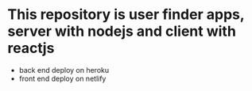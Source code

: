 # This repository is user finder apps, server with nodejs and client with reactjs

- back end deploy on heroku
- front end deploy on netlify
